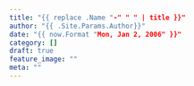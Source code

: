 ```yaml
---
title: "{{ replace .Name "-" " " | title }}"
author: "{{ .Site.Params.Author}}"
date: "{{ now.Format "Mon, Jan 2, 2006" }}"
category: []
draft: true
feature_image: ""
meta: ""
---
```

